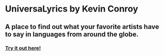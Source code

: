 <h1>UniversaLyrics by Kevin Conroy</h1>

<h2>A place to find out what your favorite artists have to say in languages from around the globe.</h2>

<h3><a href="https://kevin-conroy.github.io/UniversaLyrics/">Try it out here!</a></h3>






